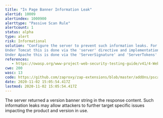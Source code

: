 ```yaml
---
title: "In Page Banner Information Leak"
alertid: 10009
alertindex: 1000900
alerttype: "Passive Scan Rule"
alertcount: 1
status: alpha
type: alert
risk: Informational
solution: "Configure the server to prevent such information leaks. For example:
Under Tomcat this is done via the 'server' directive and implementation of custom error pages.
Under Apache this is done via the 'ServerSignature' and 'ServerTokens' directives."
references:
   - https://owasp.org/www-project-web-security-testing-guide/v41/4-Web_Application_Security_Testing/08-Testing_for_Error_Handling/
cwe: 200
wasc: 13
code: https://github.com/zaproxy/zap-extensions/blob/master/addOns/pscanrulesAlpha/src/main/java/org/zaproxy/zap/extension/pscanrulesAlpha/InPageBannerInfoLeakScanRule.java
date: 2020-11-02 15:05:54.417Z
lastmod: 2020-11-02 15:05:54.417Z
---
```

The server returned a version banner string in the response content. Such information leaks may allow attackers to further target specific issues impacting the product and version in use.

